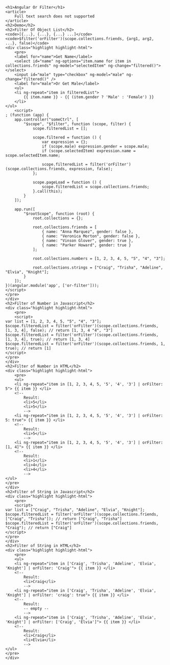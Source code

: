     <h1>Angular Or Filter</h1>
    <article>
        Full text search does not supported
    </article>
    <h2>Demo</h2>
    <h2>Filter Of Object List</h2>
    <code>[{...}, {...}, {...} ...]</code>
    <code>$filter('orFilter')(scope.collections.friends, {arg1, arg2, ...}, false)</code>
    <div class="highlight highlight-html">
        <pre>
        <label for="name">Get Name</label>
        <select id="name" ng-options="item.name for item in collections.friends" ng-model="selectedItem" ng-change="filtered()"></select>
        <input id="male" type="checkbox" ng-model="male" ng-change="filtered()" />
        <label for="male">Or Get Male</label>
        <ul>
        <li ng-repeat="item in filteredList">
            {{ item.name }} - {{ (item.gender ? 'Male' : 'Female') }}
        </li>
    </ul>
        <script>
    ; (function (app) {
        app.controller("someCtrl", [
            "$scope", "$filter", function (scope, filter) {
                scope.filteredList = [];

                scope.filtered = function () {
                    var expression = {};
                    if (scope.male) expression.gender = scope.male;
                    if (scope.selectedItem) expression.name = scope.selectedItem.name;

                    scope.filteredList = filter('orFilter')(scope.collections.friends, expression, false);
                };

                scope.pageLoad = function () {
                    scope.filteredList = scope.collections.friends;
                }.call(this);
            }
        ]);

        app.run([
            "$rootScope", function (root) {
                root.collections = {};

                root.collections.friends = [
                    { name: "Anna Marquez", gender: false },
                    { name: "Veronica Morton", gender: false },
                    { name: "Vinson Glover", gender: true },
                    { name: "Parker Howard", gender: true }
                ];

                root.collections.numbers = [1, 2, 3, 4, 5, "5", "4", "3"];

                root.collections.strings = ["Craig", "Trisha", "Adeline", "Elvia", "Knight"];
            }
        ]);
    })(angular.module('app', ['or-filter']));
    </script>
    </pre>
    </div>
    <h2>Filter of Number in Javascript</h2>
    <div class="highlight highlight-html">
        <pre>
        <script>
    var list = [1, 2, 3, 4, 5, "5", "4", "3"];
    $scope.filteredList = filter('orFilter')(scope.collections.friends, [1, 3, 4], false); // return [1, 3, 4 "4", "3"]
    $scope.filteredList = filter('orFilter')(scope.collections.friends, [1, 3, 4], true); // return [1, 3, 4]
    $scope.filteredList = filter('orFilter')(scope.collections.friends, 1, true); // return [1]
    </script>
    </pre>
    </div>
    <h2>Filter of Number in HTML</h2>
    <div class="highlight highlight-html">
        <pre>
        <ul>
        <li ng-repeat="item in [1, 2, 3, 4, 5, '5', '4', '3'] | orFilter: 5"> {{ item }} </li>
        <!--
            Result:
            <li>5</li>
            <li>5</li>
            -->
        <li ng-repeat="item in [1, 2, 3, 4, 5, '5', '4', '3'] | orFilter: 5: true"> {{ item }} </li>
        <!--
            Result:
            <li>5</li>
            -->
        <li ng-repeat="item in [1, 2, 3, 4, 5, '5', '4', '3'] | orFilter: [1, 4]"> {{ item }} </li>
        <!--
            Result:
            <li>1</li>
            <li>4</li>
            <li>4</li>
            -->
    </ul>
    </pre>
    </div>
    <h2>Filter of String in Javascript</h2>
    <div class="highlight highlight-html">
        <pre>
        <script>
    var list = ["Craig", "Trisha", "Adeline", "Elvia", "Knight"];
    $scope.filteredList = filter('orFilter')(scope.collections.friends, ["Craig", "Trisha"]); // return ["Craig", "Trisha"]
    $scope.filteredList = filter('orFilter')(scope.collections.friends, "Craig"); // return ["Craig"]
    </script>
    </pre>
    </div>
    <h2>Filter of String in HTML</h2>
    <div class="highlight highlight-html">
        <pre>
        <ul>
        <li ng-repeat="item in ['Craig', 'Trisha', 'Adeline', 'Elvia', 'Knight'] | orFilter: 'Craig'"> {{ item }} </li>
        <!--
            Result:
            <li>Craig</li>
            -->
        <li ng-repeat="item in ['Craig', 'Trisha', 'Adeline', 'Elvia', 'Knight'] | orFilter: 'craig': true"> {{ item }} </li>
        <!--
            Result:
            -- empty --
            -->
        <li ng-repeat="item in ['Craig', 'Trisha', 'Adeline', 'Elvia', 'Knight'] | orFilter: ['Craig', 'Elvia']"> {{ item }} </li>
        <!--
            Result:
            <li>Craig</li>
            <li>Elvia</li>
            -->
    </ul>
    </pre>
    </div>
